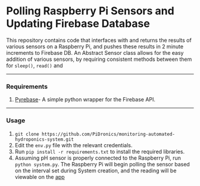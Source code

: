 # Polling Raspberry Pi Sensors and Updating Firebase Database

This repository contains code that interfaces with and returns the results of various sensors on a Raspberry Pi, and pushes these results in 2 minute increments to Firebase DB. An Abstract Sensor class allows for the easy addition of various sensors, by requiring consistent methods between them for `sleep()`, `read()` and 
___
### Requirements
1. [Pyrebase](https://github.com/thisbejim/Pyrebase)- A simple python wrapper for the Firebase API.
___
### Usage
1. `git clone https://github.com/PiDronics/monitoring-automated-hydroponics-system.git`
2. Edit the `env.py` file with the relevant credentials.
3. Run `pip install -r requirements.txt` to install the required libraries.
4. Assuming pH sensor is properly connected to the Raspberry Pi, run `python system.py`. The Raspberry Pi will begin polling the sensor based on the interval set during System creation, and the reading will be viewable on the [app](https://comp3613-pisynthesis.firebaseapp.com)
